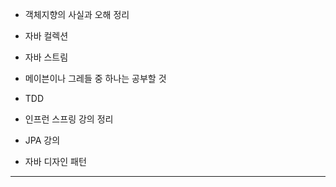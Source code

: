 
- 객체지향의 사실과 오해 정리

- 자바 컬렉션

- 자바 스트림

- 메이븐이나 그레들 중 하나는 공부할 것  

- TDD
 
- 인프런 스프링 강의 정리

- JPA 강의

- 자바 디자인 패턴

------------------------------------------------------------------

